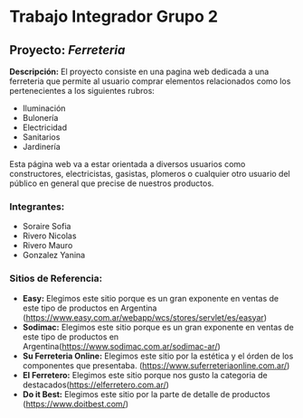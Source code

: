 # Trabajo Integrador Grupo 2

## Proyecto: *Ferreteria* 

**Descripción:** El proyecto consiste en una pagina web dedicada a una ferreteria que permite al usuario comprar elementos relacionados como los pertenecientes a los siguientes rubros:

* Iluminación
* Bulonería
* Electricidad
* Sanitarios
* Jardinería

Esta página web va a estar orientada a diversos usuarios como constructores, electricistas, gasistas, plomeros o cualquier otro usuario del público en general que precise de nuestros productos.

### Integrantes:

* Soraire Sofia
* Rivero Nicolas
* Rivero Mauro
* Gonzalez Yanina

### Sitios de Referencia:

* **Easy:** Elegimos este sitio porque es un gran exponente en ventas de este tipo de productos en Argentina (https://www.easy.com.ar/webapp/wcs/stores/servlet/es/easyar)
* **Sodimac:** Elegimos este sitio porque es un gran exponente en ventas de este tipo de productos en Argentina(https://www.sodimac.com.ar/sodimac-ar/)
* **Su Ferreteria Online:** Elegimos este sitio por la estética y el órden de los componentes que presentaba. (https://www.suferreteriaonline.com.ar/)
* **El Ferretero:** Elegimos este sitio porque nos gusto la categoria de destacados(https://elferretero.com.ar/)
* **Do it Best:** Elegimos este sitio por la parte de detalle de productos (https://www.doitbest.com/)